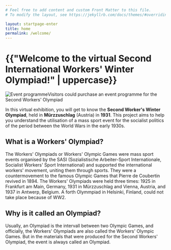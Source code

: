 ```yaml
---
# Feel free to add content and custom Front Matter to this file.
# To modify the layout, see https://jekyllrb.com/docs/themes/#overriding-theme-defaults

layout: startpage-enter
title: home
permalink: /welcome/
---
```

<div class="mx-auto">
    <div class="row">
        <h1 class="start-heading">{{"Welcome to the virtual Second International Workers' Winter Olympiad!" | uppercase}}</h1>
    </div>
    <div class="row">
        <div class="col-sm-5">
            <div>
                <img src="../media/festfuehrer.jpg" class="img-fluid" alt="Event programme">Visitors could purchase an event programme for the Second Workers' Olympiad
            </div>
        </div>
        <div class="col-sm-7">
            <div>
                <p class="intro-text">In this virtual exhibition, you will get to know the <b>Second Worker's Winter Olympiad</b>, held in <b>Mürzzuschlag</b> (Austria) in <b>1931</b>. This project aims to help you understand the utilisation of a mass sport event for the socialist politics of the period between the World Wars in the early 1930s.</p>
                <h2 class="home2">What is a Workers' Olympiad?</h2>
                <p class="intro-text">The Workers' Olympiads or Workers' Olympic Games were mass sport events organised by the SASI (Sozialistische Arbeiter-Sport Internationale, Socialist Workers' Sport International) and supported the international workers' movement, uniting them through sports. They were a countermovement to the famous Olympic Games that Pierre de Coubertin revived in 1894. The Workers' Olympiads were held three times: 1925 in Frankfurt am Main, Germany, 1931 in Mürzzuschlag and Vienna, Austria, and 1937 in Antwerp, Belgium. A forth Olymmpiad in Helsinki, Finland, could not take place because of WW2.</p>
                <h2 class="home2">Why is it called an Olympiad?</h2>
                <p class="intro-text">Usually, an Olympiad is the intervall between two Olympic Games, and officially, the Workers' Olympiads are also called the Workers' Olympic Games. But in the materials that were produced for the Second Workers' Olympiad, the event is always called an Olympiad.</p>
            </div>
        </div>
    </div>
</div>